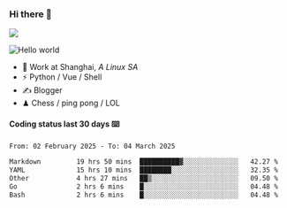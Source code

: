 ### Hi there 👋
![](https://komarev.com/ghpvc/?username=Xuhandsome)


<img src="https://github-readme-stats.vercel.app/api?username=XuHandsome&show_icons=true&theme=merko" alt="Hello world">

<br/>

- 🍻  Work at Shanghai, _A Linux SA_
- ⚡  Python / Vue / Shell
- ✍️  Blogger
- ♟  Chess / ping pong / LOL

#### Coding status last 30 days ⌨️

<!--START_SECTION:waka-->

```txt
From: 02 February 2025 - To: 04 March 2025

Markdown         19 hrs 50 mins  ██████████▓░░░░░░░░░░░░░░   42.27 %
YAML             15 hrs 10 mins  ████████░░░░░░░░░░░░░░░░░   32.35 %
Other            4 hrs 27 mins   ██▒░░░░░░░░░░░░░░░░░░░░░░   09.50 %
Go               2 hrs 6 mins    █░░░░░░░░░░░░░░░░░░░░░░░░   04.48 %
Bash             2 hrs 6 mins    █░░░░░░░░░░░░░░░░░░░░░░░░   04.48 %
```

<!--END_SECTION:waka-->
